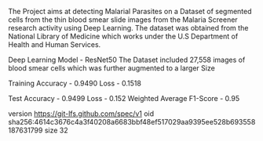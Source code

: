 <title>Malaria Detection Using SmearCell</title>

The Project aims at detecting Malarial Parasites on a Dataset of segmented cells from the thin blood smear slide images from the Malaria Screener research activity using Deep Learning. The dataset was obtained from the National Library of Medicine which works under the U.S Department of Health and Human Services.

Deep Learning Model - ResNet50 The Dataset included 27,558 images of blood smear cells which was further augmented to a larger Size

Training Accuracy - 0.9490 Loss - 0.1518

Test Accuracy - 0.9499 Loss - 0.152 Weighted Average F1-Score - 0.95


version https://git-lfs.github.com/spec/v1
oid sha256:4614c3676c4a3f40208a6683bbf48ef517029aa9395ee528b693558187631799
size 32
